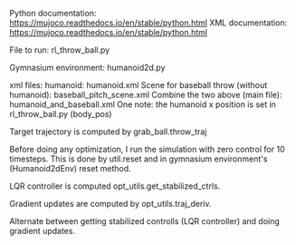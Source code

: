 Python documentation: https://mujoco.readthedocs.io/en/stable/python.html
XML documentation: https://mujoco.readthedocs.io/en/stable/python.html

File to run: rl_throw_ball.py

Gymnasium environment: humanoid2d.py

xml files:
    humanoid: humanoid.xml
    Scene for baseball throw (without humanoid): baseball_pitch_scene.xml 
    Combine the two above (main file): humanoid_and_baseball.xml
    One note: the humanoid x position is set in rl_throw_ball.py (body_pos)

Target trajectory is computed by grab_ball.throw_traj

Before doing any optimization, I run the simulation with zero control for 10
timesteps. This is done by util.reset and in gymnasium environment's
(Humanoid2dEnv) reset method.

LQR controller is computed opt_utils.get_stabilized_ctrls.

Gradient updates are computed by opt_utils.traj_deriv.

Alternate between getting stabilized controlls (LQR controller) and doing
gradient updates.
